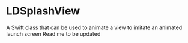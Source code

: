 # LDSplashView
A Swift class that can be used to animate a view to imitate an animated launch screen
Read me to be updated
